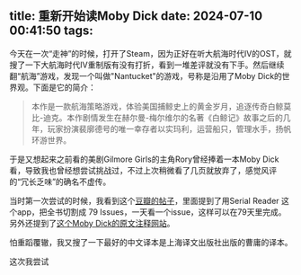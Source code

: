 title: 重新开始读Moby Dick
date: 2024-07-10 00:41:50
tags:
---

今天在一次“走神”的时候，打开了Steam，因为正好在听大航海时代IV的OST，就搜了一下大航海时代IV重制版有没有打折，看到一堆差评就没有下手。然后继续翻“航海”游戏，发现一个叫做"Nantucket"的游戏，号称是沿用了Moby Dick的世界观。下面是它的简介：
> 本作是一款航海策略游戏，体验美国捕鲸史上的黄金岁月，追逐传奇白鲸莫比-迪克。本作剧情发生在赫尔曼-梅尔维尔的名著《白鲸记》故事之后的几年，玩家扮演裴廓德号的唯一幸存者以实玛利，运营船只，管理水手，扬帆环游世界。

于是又想起来之前看的美剧Gilmore Girls的主角Rory曾经捧着一本Moby Dick看，导致我也曾经想尝试挑战过，不过上次稍微看了几页就放弃了，感觉风评的“冗长乏味”的确名不虚传。

当时第一次尝试的时候，我看到这个[豆瓣的帖子](https://book.douban.com/review/13496209/)，里面提到了用Serial Reader 这个app，把全书切割成 79 Issues，一天看一个issue，这样可以在79天里完成。另外还提到了[这个Moby Dick的原文注释网站](http://www.powermobydick.com)。

怕重蹈覆辙，我又搜了一下最好的中文译本是上海译文出版社出版的曹庸的译本。

这次我尝试